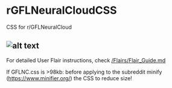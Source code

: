 # rGFLNeuralCloudCSS
CSS for r/GFLNeuralCloud

![alt text](https://github.com/FrontlineSubreddits/rNeuralCloudCSS/blob/master/assets/Logo2.png "Girls Frontline: Neural Cloud")
-----------------------------

For detailed User Flair instructions, check [/Flairs/Flair_Guide.md](https://github.com/ad3z10/rGFLCSS/blob/1e5e61180344d24a2aff47261f631dc468191d35/Flairs/Flair_Guide.md)

If GFLNC.css is >98kb: before applying to the subreddit minify (https://www.minifier.org/) the CSS to reduce size!
